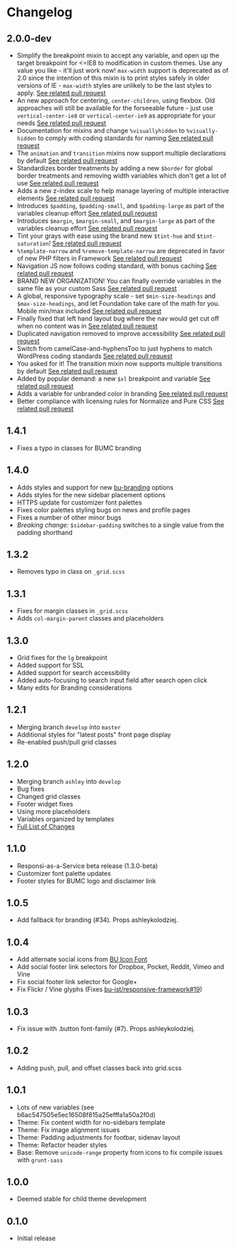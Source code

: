 # Changelog

## 2.0.0-dev

* Simplify the breakpoint mixin to accept any variable, and open up the target breakpoint
for <=IE8 to modification in custom themes. Use any value you like - it'll just work now!
`max-width` support is deprecated as of 2.0 since the intention of this mixin is to print
styles safely in older versions of IE - `max-width` styles are unlikely to be the last
styles to apply. [See related pull request](https://github.com/bu-ist/responsive-foundation/pull/89)
* An new approach for centering, `center-children`, using flexbox. Old approaches will
still be available for the forseeable future - just use `vertical-center-ie8` or
`vertical-center-ie9` as appropriate for your needs [See related pull request](https://github.com/bu-ist/responsive-foundation/pull/89)
* Documentation for mixins and change `%visuallyhidden` to `%visually-hidden` to comply
with coding standards for naming [See related pull request](https://github.com/bu-ist/responsive-foundation/pull/89)
* The `animation` and `transition` mixins now support multiple declarations by default
[See related pull request](https://github.com/bu-ist/responsive-foundation/pull/89)
* Standardizes border treatments by adding a new `$border` for global border treatments
and removing width variables which don't get a lot of use [See related pull request](https://github.com/bu-ist/responsive-foundation/pull/88)
* Adds a new z-index scale to help manage layering of multiple interactive elements [See related pull request](https://github.com/bu-ist/responsive-foundation/pull/87)
* Introduces `$padding`, `$padding-small`, and `$padding-large` as part of the variables
cleanup effort [See related pull request](https://github.com/bu-ist/responsive-foundation/pull/82)
* Introduces `$margin`, `$margin-small`, and `$margin-large` as part of the variables
cleanup effort [See related pull request](https://github.com/bu-ist/responsive-foundation/pull/78)
* Tint your grays with ease using the brand new `$tint-hue` and `$tint-saturation`!
[See related pull request](https://github.com/bu-ist/responsive-foundation/pull/75)
* `%template-narrow` and `%remove-template-narrow` are deprecated in favor of new PHP
filters in Framework [See related pull request](https://github.com/bu-ist/responsive-foundation/pull/72)
* Navigation JS now follows coding standard, with bonus caching
[See related pull request](https://github.com/bu-ist/responsive-foundation/pull/71)
* BRAND NEW ORGANIZATION! You can finally override variables in the same file as your
custom Sass [See related pull request](https://github.com/bu-ist/responsive-foundation/pull/70)
* A global, responsive typography scale - set `$min-size-headings` and `$max-size-headings`,
and let Foundation take care of the math for you. Mobile min/max included
[See related pull request](https://github.com/bu-ist/responsive-foundation/pull/67)
* Finally fixed that left hand layout bug where the nav would get cut off when no content
was in [See related pull request](https://github.com/bu-ist/responsive-foundation/pull/56)
* Duplicated navigation removed to improve accessibility
[See related pull request](https://github.com/bu-ist/responsive-foundation/pull/54)
* Switch from camelCase-and-hyphensToo to just hyphens to match WordPress coding
standards [See related pull request](https://github.com/bu-ist/responsive-foundation/pull/51)
* You asked for it! The transition mixin now supports multiple transitions by default
[See related pull request](https://github.com/bu-ist/responsive-foundation/pull/49)
* Added by popular demand: a new `$xl` breakpoint and variable
[See related pull request](https://github.com/bu-ist/responsive-foundation/pull/48)
* Adds a variable for unbranded color in branding
[See related pull request](https://github.com/bu-ist/responsive-foundation/pull/46)
* Better compliance with licensing rules for Normalize and Pure CSS
[See related pull request](https://github.com/bu-ist/responsive-foundation/pull/59)

## 1.4.1

* Fixes a typo in classes for BUMC branding

## 1.4.0

* Adds styles and support for new [bu-branding](https://github.com/bu-ist/bu-branding) options
* Adds styles for the new sidebar placement options
* HTTPS update for customizer font palettes
* Fixes color palettes styling bugs on news and profile pages
* Fixes a number of other minor bugs
* *Breaking change:* `$sidebar-padding` switches to a single value from the padding shorthand

## 1.3.2

* Removes typo in class on `_grid.scss`

## 1.3.1

* Fixes for margin classes in `_grid.scss`
* Adds `col-margin-parent` classes and placeholders

## 1.3.0

* Grid fixes for the `lg` breakpoint
* Added support for SSL
* Added support for search accessibility
* Added auto-focusing to search input field after search open click
* Many edits for Branding considerations


## 1.2.1

* Merging branch `develop` into `master`
* Additional styles for "latest posts" front page display
* Re-enabled push/pull grid classes

## 1.2.0

* Merging branch `ashley` into `develop`
* Bug fixes
* Changed grid classes
* Footer widget fixes
* Using more placeholders
* Variables organized by templates
* [Full List of Changes](/bu-ist/responsive-foundation/pull/10)

## 1.1.0

* Responsi-as-a-Service beta release (1.3.0-beta)
* Customizer font palette updates
* Footer styles for BUMC logo and disclaimer link

## 1.0.5

* Add fallback for branding (#34). Props ashleykolodziej.

## 1.0.4

* Add alternate social icons from [BU Icon Font](https://github.com/bu-ist/bu-icon-font)
* Add social footer link selectors for Dropbox, Pocket, Reddit, Vimeo and Vine
* Fix social footer link selector for Google+
* Fix Flickr / Vine glyphs (Fixes [bu-ist/responsive-framework#19](/bu-ist/responsive-framework/issues/19))

## 1.0.3

* Fix issue with .button font-family (#7). Props ashleykolodziej.

## 1.0.2

* Adding push, pull, and offset classes back into grid.scss

## 1.0.1

* Lots of new variables (see b6ac547505e5ec16508f815a25efffa1a50a2f0d)
* Theme: Fix content width for no-sidebars template
* Theme: Fix image alignment issues
* Theme: Padding adjustments for footbar, sidenav layout
* Theme: Refactor header styles
* Base: Remove `unicode-range` property from icons to fix compile issues with `grunt-sass`

## 1.0.0

* Deemed stable for child theme development

## 0.1.0

* Initial release